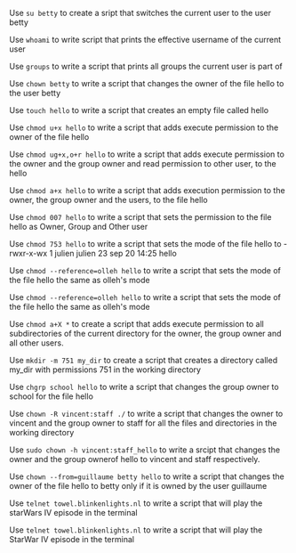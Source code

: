  Use `su betty` to create a sript that switches the current user to the user betty

Use `whoami` to write script that prints the effective username of the current user

Use `groups` to write a script that prints all groups the current user is part of

Use `chown betty` to write a script that changes the owner of the file hello to the user betty

Use `touch hello` to write a script that creates an empty file called hello

Use `chmod u+x hello` to write a script that adds execute permission to the owner of the file hello

Use `chmod ug+x,o+r hello` to write a script that adds execute permission to the owner and the group owner and read permission to other user, to the hello

Use `chmod a+x hello` to write a script that adds execution permission to the owner, the group owner and the users, to the file hello

Use `chmod 007 hello` to write a script that sets the permission to the file hello as Owner, Group and Other user

Use `chmod 753 hello` to write a script that sets the mode of the file hello to -rwxr-x-wx 1 julien julien 23 sep 20 14:25 hello

Use `chmod --reference=olleh hello` to write a script that sets the mode of the file hello the same as olleh's mode

Use `chmod --reference=olleh hello` to write a script that sets the mode of the file hello the same as olleh's mode

Use `chmod a+X *` to create a script that adds execute permission to all subdirectories of the current directory for the owner, the group owner and all other users.

Use `mkdir -m 751 my_dir` to create a script that creates a directory called my_dir with permissions 751 in the working directory

Use `chgrp school hello` to write a script that changes the group owner to school for the file hello

Use `chown -R vincent:staff ./` to write a script that changes the owner to vincent and the group owner to staff for all the files and directories in the working directory

Use `sudo chown -h vincent:staff_hello` to write a srcipt that changes the owner and the group ownerof hello to vincent and staff respectively.

Use `chown --from=guillaume betty hello` to write a script that changes the owner of the file hello to betty only if it is owned by the user guillaume

Use `telnet towel.blinkenlights.nl` to write a script that will play the starWars IV episode in the terminal

Use `telnet towel.blinkenlights.nl` to write a script that will play the StarWar IV episode in the terminal
